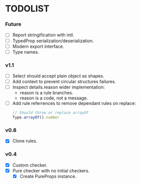 # TODOLIST

### Future

- [ ] Report stringification with intl.
- [ ] TypedProp serialization/deserialization.
- [ ] Modern export interface.
- [ ] Type names.

### v1.1
 
 - [ ] Select should accept plain object as shapes.
 - [ ] Add context to prevent circular structures failures.
 - [ ] Inspect details.reason wider implementation:
    - reason is a rule branches.
    - reason is a code, not a message.
 - [ ] Add rule referrences to remove dependant rules on replace:
    ```javascript
    // Should throw or replace arrayOf
    Type.arrayOf().number
    ```

### v0.8

- [x] Clone rules.

### v0.4

- [x] Custom checker.
- [x] Pure checker with no initial checkers.
    - [x] Create PureProps instance.
